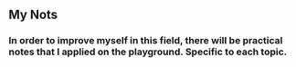 ## My Nots
### In order to improve myself in this field, there will be practical notes that I applied on the playground. Specific to each topic.
